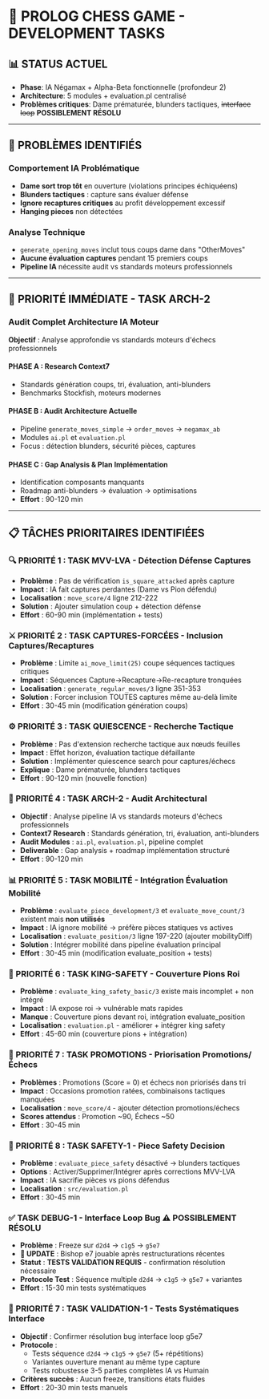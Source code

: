 # 🚨 PROLOG CHESS GAME - DEVELOPMENT TASKS

## 📊 **STATUS ACTUEL**

- **Phase**: IA Négamax + Alpha-Beta fonctionnelle (profondeur 2)
- **Architecture**: 5 modules + evaluation.pl centralisé  
- **Problèmes critiques**: Dame prématurée, blunders tactiques, ~~interface loop~~ **POSSIBLEMENT RÉSOLU**

---

## 🚨 **PROBLÈMES IDENTIFIÉS**

### **Comportement IA Problématique**
- **Dame sort trop tôt** en ouverture (violations principes échiquéens)
- **Blunders tactiques** : capture sans évaluer défense
- **Ignore recaptures critiques** au profit développement excessif
- **Hanging pieces** non détectées

### **Analyse Technique**
- `generate_opening_moves` inclut tous coups dame dans "OtherMoves"
- **Aucune évaluation captures** pendant 15 premiers coups
- **Pipeline IA** nécessite audit vs standards moteurs professionnels

---

## 🔬 **PRIORITÉ IMMÉDIATE - TASK ARCH-2**

### **Audit Complet Architecture IA Moteur**

**Objectif** : Analyse approfondie vs standards moteurs d'échecs professionnels

#### **PHASE A : Research Context7** 
- Standards génération coups, tri, évaluation, anti-blunders
- Benchmarks Stockfish, moteurs modernes

#### **PHASE B : Audit Architecture Actuelle**
- Pipeline `generate_moves_simple` → `order_moves` → `negamax_ab`
- Modules `ai.pl` et `evaluation.pl`
- Focus : détection blunders, sécurité pièces, captures

#### **PHASE C : Gap Analysis & Plan Implémentation**  
- Identification composants manquants
- Roadmap anti-blunders → évaluation → optimisations
- **Effort** : 90-120 min

---

## 📋 **TÂCHES PRIORITAIRES IDENTIFIÉES**

### **🔍 PRIORITÉ 1 : TASK MVV-LVA - Détection Défense Captures**
- **Problème** : Pas de vérification `is_square_attacked` après capture
- **Impact** : IA fait captures perdantes (Dame vs Pion défendu)
- **Localisation** : `move_score/4` ligne 212-222
- **Solution** : Ajouter simulation coup + détection défense
- **Effort** : 60-90 min (implémentation + tests)

### **⚔️ PRIORITÉ 2 : TASK CAPTURES-FORCÉES - Inclusion Captures/Recaptures**
- **Problème** : Limite `ai_move_limit(25)` coupe séquences tactiques critiques
- **Impact** : Séquences Capture→Recapture→Re-recapture tronquées
- **Localisation** : `generate_regular_moves/3` ligne 351-353
- **Solution** : Forcer inclusion TOUTES captures même au-delà limite
- **Effort** : 30-45 min (modification génération coups)

### **⚙️ PRIORITÉ 3 : TASK QUIESCENCE - Recherche Tactique**
- **Problème** : Pas d'extension recherche tactique aux nœuds feuilles
- **Impact** : Effet horizon, évaluation tactique défaillante  
- **Solution** : Implémenter quiescence search pour captures/échecs
- **Explique** : Dame prématurée, blunders tactiques
- **Effort** : 90-120 min (nouvelle fonction)

### **🔬 PRIORITÉ 4 : TASK ARCH-2 - Audit Architectural** 
- **Objectif** : Analyse pipeline IA vs standards moteurs d'échecs professionnels
- **Context7 Research** : Standards génération, tri, évaluation, anti-blunders
- **Audit Modules** : `ai.pl`, `evaluation.pl`, pipeline complet
- **Deliverable** : Gap analysis + roadmap implémentation structuré
- **Effort** : 90-120 min

### **📊 PRIORITÉ 5 : TASK MOBILITÉ - Intégration Évaluation Mobilité**  
- **Problème** : `evaluate_piece_development/3` et `evaluate_move_count/3` existent mais **non utilisés**
- **Impact** : IA ignore mobilité → préfère pièces statiques vs actives
- **Localisation** : `evaluate_position/3` ligne 197-220 (ajouter mobilityDiff)
- **Solution** : Intégrer mobilité dans pipeline évaluation principal
- **Effort** : 30-45 min (modification evaluate_position + tests)

### **🏰 PRIORITÉ 6 : TASK KING-SAFETY - Couverture Pions Roi**
- **Problème** : `evaluate_king_safety_basic/3` existe mais incomplet + non intégré
- **Impact** : IA expose roi → vulnérable mats rapides
- **Manque** : Couverture pions devant roi, intégration evaluate_position  
- **Localisation** : `evaluation.pl` - améliorer + intégrer king safety
- **Effort** : 45-60 min (couverture pions + intégration)

### **🎯 PRIORITÉ 7 : TASK PROMOTIONS - Priorisation Promotions/Échecs**
- **Problèmes** : Promotions (Score = 0) et échecs non priorisés dans tri
- **Impact** : Occasions promotion ratées, combinaisons tactiques manquées
- **Localisation** : `move_score/4` - ajouter détection promotions/échecs
- **Scores attendus** : Promotion ~90, Échecs ~50
- **Effort** : 30-45 min

### **🤖 PRIORITÉ 8 : TASK SAFETY-1 - Piece Safety Decision**
- **Problème** : `evaluate_piece_safety` désactivé → blunders tactiques
- **Options** : Activer/Supprimer/Intégrer après corrections MVV-LVA
- **Impact** : IA sacrifie pièces vs pions défendus  
- **Localisation** : `src/evaluation.pl`
- **Effort** : 30-45 min

### **✅ TASK DEBUG-1 - Interface Loop Bug** ⚠️ **POSSIBLEMENT RÉSOLU**
- **Problème** : Freeze sur `d2d4` → `c1g5` → `g5e7` 
- **🎉 UPDATE** : Bishop e7 jouable après restructurations récentes
- **Statut** : **TESTS VALIDATION REQUIS** - confirmation résolution nécessaire
- **Protocole Test** : Séquence multiple `d2d4` → `c1g5` → `g5e7` + variantes
- **Effort** : 15-30 min tests systématiques

### **🧪 PRIORITÉ 7 : TASK VALIDATION-1 - Tests Systématiques Interface**
- **Objectif** : Confirmer résolution bug interface loop g5e7
- **Protocole** :
  - Tests séquence `d2d4` → `c1g5` → `g5e7` (5+ répétitions)
  - Variantes ouverture menant au même type capture
  - Tests robustesse 3-5 parties complètes IA vs Humain
- **Critères succès** : Aucun freeze, transitions états fluides
- **Effort** : 20-30 min tests manuels

